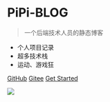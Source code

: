 <!-- ![logo](_media/favicon.ico) -->

# PiPi-BLOG

> 一个后端技术人员的静态博客

- 个人项目记录
- 超多技术栈
- 运动、游戏狂

[GitHub](https://github.com/pangpilolo)
[Gitee](https://gitee.com/Pang-Pi)
[Get Started](https://github.com/pangpilolo)



![](_media/xx.png)


